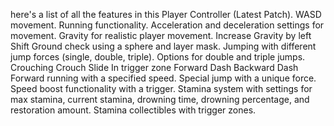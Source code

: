 here's a list of all the features in this Player Controller (Latest Patch).
WASD movement.
Running functionality.
Acceleration and deceleration settings for movement.
Gravity for realistic player movement.
Increase Gravity by left Shift
Ground check using a sphere and layer mask.
Jumping with different jump forces (single, double, triple).
Options for double and triple jumps.
Crouching
Crouch Slide In trigger zone
Forward Dash
Backward Dash
Forward running with a specified speed.
Special jump with a unique force.
Speed boost functionality with a trigger.
Stamina system with settings for max stamina, current stamina, drowning time, drowning percentage, and restoration amount.
Stamina collectibles with trigger zones.
